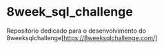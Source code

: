 # 8week_sql_challenge
Repositório dedicado para o desenvolvimento do 8weeksqlchallenge[https://8weeksqlchallenge.com/]
